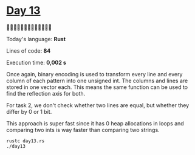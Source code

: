 # [Day 13](https://adventofcode.com/2023/day/13) 
:gift::gift::gift::gift::gift::gift::gift::gift::gift::gift::gift::gift::gift:

Today's language: **Rust**

Lines of code: **84**

Execution time: **0,002 s**

Once again, binary encoding is used to transform every line and every column of each pattern into one unsigned int.
The columns and lines are stored in one vector each. This means the same function can be used to find the reflection axis for both.

For task 2, we don't check whether two lines are equal, but whether they differ by 0 or 1 bit.

This approach is super fast since it has 0 heap allocations in loops and comparing two ints is way faster than comparing two strings.

```shell
rustc day13.rs
./day13
```

<!-- binary encoding ftw -->

